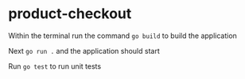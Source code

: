 # product-checkout

Within the terminal run the command ```go build``` to build the application

Next ```go run .``` and the application should start

Run ```go test``` to run unit tests